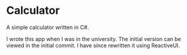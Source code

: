 # Calculator

A simple calculator written in C#.

I wrote this app when I was in the university. The initial version can be viewed in the initial commit.
I have since rewritten it using ReactiveUI.
